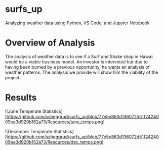 # surfs_up
Analyzing weather data using Python, VS Code, and Jupyter Notebook

# Overview of Analysis

The analysis of weather data is to see if a Surf and Shake shop in Hawaii would be a viable business model. An investor is interested but due to having been burned by a previous opportunity, he wants an analysis of weather patterns. The analysis we provide will show him the viability of the project.

# Results

![June Temperate Statistics][https://github.com/ssheggrud/surfs_up/blob/77e5e863d136072d51f2424009ea3d920b162a73/Resources/june_temps.png]

![December Temperate Statistics][https://github.com/ssheggrud/surfs_up/blob/77e5e863d136072d51f2424009ea3d920b162a73/Resources/dec_temps.png]
